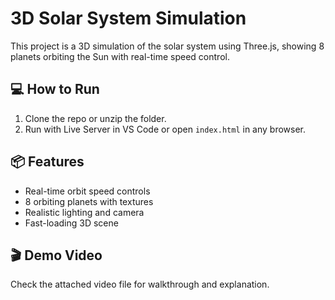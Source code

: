 # 3D Solar System Simulation

This project is a 3D simulation of the solar system using Three.js, showing 8 planets orbiting the Sun with real-time speed control.

## 💻 How to Run

1. Clone the repo or unzip the folder.
2. Run with Live Server in VS Code or open `index.html` in any browser.

## 📦 Features

- Real-time orbit speed controls
- 8 orbiting planets with textures
- Realistic lighting and camera
- Fast-loading 3D scene

## 🎬 Demo Video

Check the attached video file for walkthrough and explanation.
